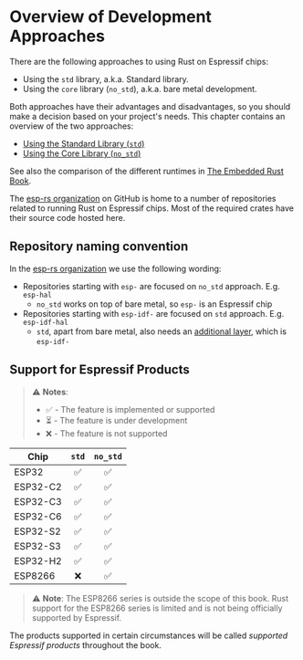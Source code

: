 # Overview of Development Approaches

There are the following approaches to using Rust on Espressif chips:

- Using the `std` library, a.k.a. Standard library.
- Using the `core` library (`no_std`), a.k.a. bare metal development.

Both approaches have their advantages and disadvantages, so you should make a decision based on your project's needs. This chapter contains an overview of the two approaches:

- [Using the Standard Library (`std`)][rust-esp-book-std]
- [Using the Core Library (`no_std`)][rust-esp-book-no-std]

See also the comparison of the different runtimes in [The Embedded Rust Book][embedded-rust-book-intro-std].

The [esp-rs organization] on GitHub is home to a number of repositories related to running Rust on Espressif chips. Most of the required crates have their source code hosted here.

[rust-esp-book-std]: ./using-the-standard-library.md
[rust-esp-book-no-std]: ./using-the-core-library.md
[embedded-rust-book-intro-std]: https://docs.rust-embedded.org/book/intro/no-std.html#a-no_std-rust-environment
[esp-rs organization]: https://github.com/esp-rs/

## Repository naming convention

In the [esp-rs organization] we use the following wording:
- Repositories starting with `esp-` are focused on `no_std` approach. E.g. `esp-hal`
  - `no_std` works on top of bare metal, so `esp-` is an Espressif chip
- Repositories starting with `esp-idf-` are focused on `std` approach. E.g. `esp-idf-hal`
  - `std`, apart from bare metal, also needs an [additional layer], which is `esp-idf-`

[additional layer]: https://github.com/espressif/esp-idf

## Support for Espressif Products

> ⚠️ **Notes**:
>
> - ✅ - The feature is implemented or supported
> - ⏳ - The feature is under development
> - ❌ - The feature is not supported

| Chip     | `std` | `no_std` |
| -------- | :---: | :------: |
| ESP32    |   ✅   |    ✅     |
| ESP32-C2 |   ✅   |    ✅     |
| ESP32-C3 |   ✅   |    ✅     |
| ESP32-C6 |   ✅   |    ✅     |
| ESP32-S2 |   ✅   |    ✅     |
| ESP32-S3 |   ✅   |    ✅     |
| ESP32-H2 |   ✅   |    ✅     |
| ESP8266  |   ❌   |    ✅     |

> ⚠️ **Note**: The ESP8266 series is outside the scope of this book. Rust support for the
> ESP8266 series is limited and is not being officially supported by Espressif.

The products supported in certain circumstances will be called _supported Espressif products_ throughout the book.
